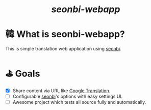 *<h1 align="center"><b>seonbi-webapp</b></h1>*

# 韓 What is seonbi-webapp?

This is simple translation web application using [seonbi].

# ⛳ Goals

- [x] Share content via URL like [Google Translation].
- [ ] Configurable [seonbi]'s options with easy settings UI.
- [ ] Awesome project which tests all source fully and automatically.

[Google Translation]: https://translation.google.com/
[seonbi]: https://github.com/dahlia/seonbi
